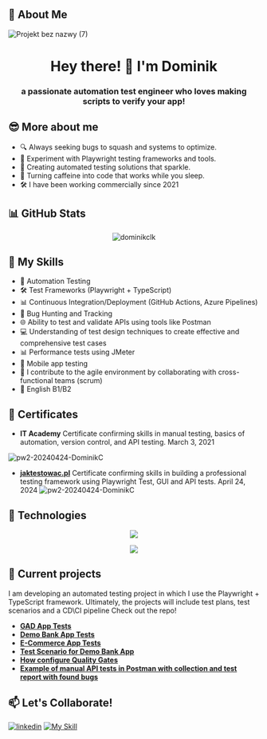 ## 📝 About Me
![Projekt bez nazwy (7)](https://github.com/DominikCLK/Demo-Bank-Project/assets/75272795/9563588c-8860-432a-a663-2039fb7ff604)

<div align="center">

# Hey there! 👋 I'm Dominik

</div>

<div align="center">

### a passionate automation test engineer who loves making scripts to verify your app!

</div>

## 😎 More about me

- 🔍 Always seeking bugs to squash and systems to optimize.
- 🧪 Experiment with Playwright testing frameworks and tools.
- 🌟 Creating automated testing solutions that sparkle.
- 🚀 Turning caffeine into code that works while you sleep.
- 🛠️ I have been working commercially since 2021
  

## 📊 GitHub Stats
<!-- Use spaces or &nbsp; to try centering the image -->
<p align="center">
  <img src="https://github-readme-stats.vercel.app/api?username=dominikclk&show_icons=true&locale=en" alt="dominikclk" />
</p>

## 🦾 My Skills

- 🤖 Automation Testing
- 🛠️ Test Frameworks (Playwright + TypeScript)
- 📊 Continuous Integration/Deployment (GitHub Actions, Azure Pipelines)
- 🐛 Bug Hunting and Tracking
- 🌐 Ability to test and validate APIs using tools like Postman
- 💻 Understanding of test design techniques to create effective and comprehensive test cases
- 📊 Performance tests using JMeter
- 🤖 Mobile app testing
- 🧪 I contribute to the agile environment by collaborating with cross-functional teams (scrum)
- 🌟 English B1/B2

## 📝 Certificates
- **IT Academy** Certificate confirming skills in manual testing, basics of automation, version control, and API testing. March 3, 2021

![pw2-20240424-DominikC](https://github.com/DominikCLK/test-cases-for-Demo-Bank-App/assets/75272795/8f6ba3f9-261b-4cab-95e6-58e474012b6f)

- **[jaktestowac.pl](https://jaktestowac.pl/)** Certificate confirming skills in building a professional testing framework using Playwright Test, GUI and API tests. April 24, 2024
![pw2-20240424-DominikC](https://github.com/DominikCLK/Automation-tests-project-Playwright/assets/75272795/6719c3a5-9b30-4e3e-bad7-0d7803e96704)

## 🔧 Technologies

<p align="center">
  <a href="#">
    <img src="https://simpleskill.icons.workers.dev/svg?i=visualstudiocode,node.js,eslint,playwright,typescript,postman,html5,css3,githubactions,git,github,azuredevops,azurepipelines,apachejmeter,figma" />
  </a>

</p>
<p align="center">
  <a href="#">
    <img src="https://simpleskill.icons.workers.dev/svg?i=swagger,windows11,macos,googlechrome,prettier" />
  </a>
</p>

## 📂 Current projects

I am developing an automated testing project in which I use the Playwright + TypeScript framework. Ultimately, the projects will include test plans, test scenarios and a CD\CI pipeline
Check out the repo! 
- [**GAD App Tests**](https://github.com/DominikCLK/Automation-tests-project-Playwright)
- [**Demo Bank App Tests**](https://github.com/DominikCLK/Demo-Bank-Project)
- [**E-Commerce App Tests**](https://github.com/DominikCLK/eCommerce-tests)
- [**Test Scenario for Demo Bank App**](https://github.com/DominikCLK/test-cases-for-Demo-Bank-App)
- [**How configure Quality Gates**](https://github.com/DominikCLK/Wiki-for-Project-configuration-for-the-Quality-Gates-static-code-analysis)
- [**Example of manual API tests in Postman with collection and test report with found bugs**](https://github.com/DominikCLK/Restful-Booker-API-Tests)

## 📫 Let's Collaborate!
[![linkedin](https://simpleskill.icons.workers.dev/svg?i=linkedin)](https://www.linkedin.com/in/dominik-calak/) [![My Skill](https://skillicons.dev/icons?i=gmail&theme=light)](mailto:dominik.calak@gmail.com)


